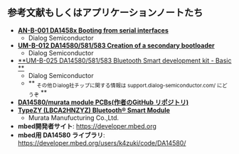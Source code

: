 ## 参考文献もしくはアプリケーションノートたち
* [**AN-B-001 DA1458x 
    Booting from serial interfaces**][1]
    * Dialog Semiconductor
* [**UM-B-012 DA14580/581/583
    Creation of a secondary bootloader**][2]
    * Dialog Semiconductor
* [**UM-B-025 DA14580/581/583
    Bluetooth Smart development kit - Basic **][3]
    * Dialog Semiconductor
    * ** <sub>その他Ｄialog社チップに関する情報は support.dialog-semiconductor.com/ にどうぞ</sub> **
* [**DA14580/murata module PCBs(作者のGitHub リポジトリ)**][4]
* [**TypeZY (LBCA2HNZYZ) Bluetooth® Smart Module**][5]
    * Murata Manufucturing Co.,Ltd.
* **mbed開発者サイト**: https://developer.mbed.org
* **mbed用 DA14580 ライブラリ**:
https://developer.mbed.org/users/k4zuki/code/DA14580/

[1]: http://support.dialog-semiconductor.com/resource/b-001-da14580-booting-serial-interfaces
[2]: http://support.dialog-semiconductor.com/resource/um-b-012-creation-secondary-boot-loader
[3]: http://support.dialog-semiconductor.com/resource/basic-dev-kit-um-b-025-da14580581583-bluetooth-smart-development-kit-sdk3
[4]: https://github.com/K4zuki/da14580
[5]: http://wireless.murata.com/eng/products/rf-modules-1/bluetooth/type-zy.html